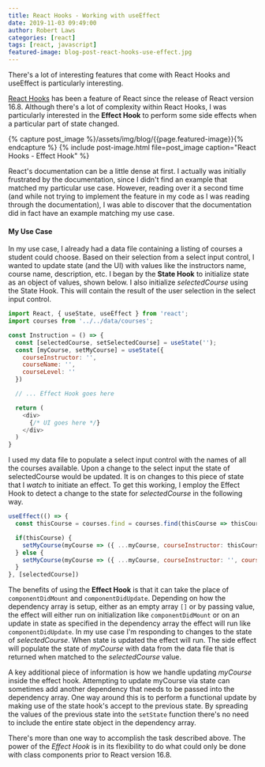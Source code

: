```yaml
---
title: React Hooks - Working with useEffect
date: 2019-11-03 09:49:00
author: Robert Laws
categories: [react]
tags: [react, javascript]
featured-image: blog-post-react-hooks-use-effect.jpg
---
```

There's a lot of interesting features that come with React Hooks and useEffect is particularly interesting.<!-- more -->

[React Hooks](https://reactjs.org/docs/hooks-intro.html) has been a feature of React since the release of React version 16.8. Although there's a lot of complexity within React Hooks, I was particularly interested in the **Effect Hook** to perform some side effects when a particular part of state changed.

{% capture post_image %}/assets/img/blog/{{page.featured-image}}{% endcapture %}
{% include post-image.html file=post_image caption="React Hooks - Effect Hook" %}

React's documentation can be a little dense at first. I actually was initially frustrated by the documentation, since I didn't find an example that matched my particular use case. However, reading over it a second time (and while not trying to implement the feature in my code as I was reading through the documentation), I was able to discover that the documentation did in fact have an example matching my use case.

#### My Use Case

In my use case, I already had a data file containing a listing of courses a student could choose. Based on their selection from a select input control, I wanted to update state (and the UI) with values like the instructors name, course name, description, etc. I began by the **State Hook** to initialize state as an object of values, shown below. I also initialize *selectedCourse* using the State Hook. This will contain the result of the user selection in the select input control.

```javascript
import React, { useState, useEffect } from 'react';
import courses from '../../data/courses';

const Instruction = () => {
  const [selectedCourse, setSelectedCourse] = useState('');
  const [myCourse, setMyCourse] = useState({
    courseInstructor: '',
    courseName: '',
    courseLevel: ''
  })

  // ... Effect Hook goes here

  return (
    <div>
      {/* UI goes here */}
    </div>
  )
}
```

I used my data file to populate a select input control with the names of all the courses available. Upon a change to the select input the state of selectedCourse would be updated. It is on changes to this piece of state that I *watch* to initiate an effect. To get this working, I employ the Effect Hook to detect a change to the state for *selectedCourse* in the following way.

```javascript
useEffect(() => {
  const thisCourse = courses.find = courses.find(thisCourse => thisCourse.name == selectedCourse);

  if(thisCourse) {
    setMyCourse(myCourse => ({ ...myCourse, courseInstructor: thisCourse.instructor, courseName: thisCourse.name, courseLevel: thisCourse.level }))
  } else {
    setMyCourse(myCourse => ({ ...myCourse, courseInstructor: '', courseName: '', courseLevel: '' }))
  }
}, [selectedCourse])
```

The benefits of using the **Effect Hook** is that it can take the place of `componentDidMount` and `componentDidUpdate`. Depending on how the dependency array is setup, either as an empty array `[]` or by passing value, the effect will either run on initialization like `componentDidMount` or on an update in state as specified in the dependency array the effect will run like `componentDidUpdate`. In my use case I'm responding to changes to the state of *selectedCourse*. When state is updated the effect will run. The side effect will populate the state of *myCourse* with data from the data file that is returned when matched to the *selectedCourse* value.

A key additional piece of information is how we handle updating *myCourse* inside the effect hook. Attempting to update myCourse via state can sometimes add another dependency that needs to be passed into the dependency array. One way around this is to perform a functional update by making use of the state hook's accept to the previous state. By spreading the values of the previous state into the `setState` function there's no need to include the entire state object in the dependency array.

There's more than one way to accomplish the task described above. The power of the *Effect Hook* is in its flexibility to do what could only be done with class components prior to React version 16.8. 